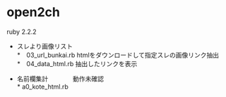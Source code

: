# open2ch


ruby 2.2.2


* スレより画像リスト  
      *　03_url_bunkai.rb   htmlをダウンロードして指定スレの画像リンク抽出  
      *　04_data_html.rb  抽出したリンクを表示  
  
  
  
* 名前欄集計　　　　動作未確認  
      * a0_kote_html.rb

